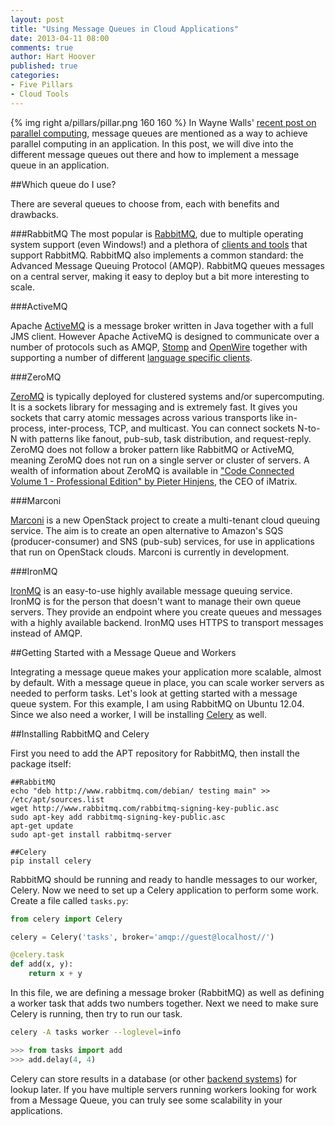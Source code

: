 ```yaml
---
layout: post
title: "Using Message Queues in Cloud Applications"
date: 2013-04-11 08:00
comments: true
author: Hart Hoover
published: true
categories: 
- Five Pillars
- Cloud Tools
---
```

{% img right a/pillars/pillar.png 160 160 %}
In Wayne Walls' [recent post on parallel computing](http://www.rackspace.com/blog/pillars-of-cloudiness-no-1-parallel-computing/), message queues are mentioned as a way to achieve parallel computing in an application. In this post, we will dive into the different message queues out there and how to implement a message queue in an application.<!--More-->

##Which queue do I use?

There are several queues to choose from, each with benefits and drawbacks.

###RabbitMQ
The most popular is [RabbitMQ](http://www.rabbitmq.com/), due to multiple operating system support (even Windows!) and a plethora of [clients and tools](http://www.rabbitmq.com/devtools.html) that support RabbitMQ. RabbitMQ also implements a common standard: the Advanced Message Queuing Protocol (AMQP). RabbitMQ queues messages on a central server, making it easy to deploy but a bit more interesting to scale.

###ActiveMQ

Apache [ActiveMQ](http://activemq.apache.org/) is a message broker written in Java together with a full JMS client. However Apache ActiveMQ is designed to communicate over a number of protocols such as AMQP, [Stomp](http://stomp.github.io/) and [OpenWire](http://activemq.apache.org/openwire-version-2-specification.html) together with supporting a number of different [language specific clients](http://activemq.apache.org/cross-language-clients.html).

###ZeroMQ

[ZeroMQ](http://www.zeromq.org/) is typically deployed for clustered systems and/or supercomputing. It is a sockets library for messaging and is extremely fast. It gives you sockets that carry atomic messages across various transports like in-process, inter-process, TCP, and multicast. You can connect sockets N-to-N with patterns like fanout, pub-sub, task distribution, and request-reply. ZeroMQ does not follow a broker pattern like RabbitMQ or ActiveMQ, meaning ZeroMQ does not run on a single server or cluster of servers. A wealth of information about ZeroMQ is available in ["Code Connected Volume 1 - Professional Edition" by Pieter Hinjens](http://zguide.zeromq.org/page:all), the CEO of iMatrix.

###Marconi

[Marconi](https://wiki.openstack.org/wiki/Marconi) is a new OpenStack project to create a multi-tenant cloud queuing service. The aim is to create an open alternative to Amazon's SQS (producer-consumer) and SNS (pub-sub) services, for use in applications that run on OpenStack clouds. Marconi is currently in development.

###IronMQ

[IronMQ](http://www.iron.io/mq) is an easy-to-use highly available message queuing service. IronMQ is for the person that doesn't want to manage their own queue servers. They provide an endpoint where you create queues and messages with a highly available backend. IronMQ uses HTTPS to transport messages instead of AMQP.

##Getting Started with a Message Queue and Workers

Integrating a message queue makes your application more scalable, almost by default. With a message queue in place, you can scale worker servers as needed to perform tasks. Let's look at getting started with a message queue system. For this example, I am using RabbitMQ on Ubuntu 12.04. Since we also need a worker, I will be installing [Celery](http://celeryproject.org/) as well.

##Installing RabbitMQ and Celery

First you need to add the APT repository for RabbitMQ, then install the package itself:

```
##RabbitMQ
echo "deb http://www.rabbitmq.com/debian/ testing main" >> /etc/apt/sources.list
wget http://www.rabbitmq.com/rabbitmq-signing-key-public.asc
sudo apt-key add rabbitmq-signing-key-public.asc
apt-get update
sudo apt-get install rabbitmq-server

##Celery
pip install celery
```

RabbitMQ should be running and ready to handle messages to our worker, Celery. Now we need to set up a Celery application to perform some work. Create a file called `tasks.py`:

```python
from celery import Celery

celery = Celery('tasks', broker='amqp://guest@localhost//')

@celery.task
def add(x, y):
    return x + y
```

In this file, we are defining a message broker (RabbitMQ) as well as defining a worker task that adds two numbers together. Next we need to make sure Celery is running, then try to run our task.

```bash
celery -A tasks worker --loglevel=info
```

```python
>>> from tasks import add
>>> add.delay(4, 4)
```

Celery can store results in a database (or other [backend systems](http://docs.celeryproject.org/en/latest/userguide/tasks.html#task-result-backends)) for lookup later. If you have multiple servers running workers looking for work from a Message Queue, you can truly see some scalability in your applications.
